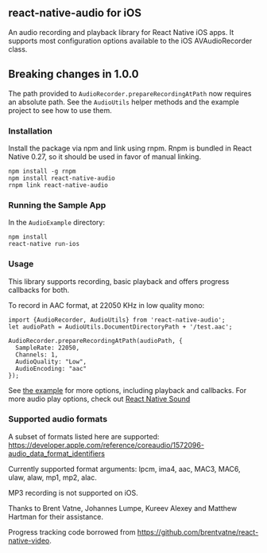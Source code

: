 ## react-native-audio for iOS

An audio recording and playback library for React Native iOS apps. It supports most configuration options available to the iOS AVAudioRecorder class.

## Breaking changes in 1.0.0

The path provided to `AudioRecorder.prepareRecordingAtPath` now requires an absolute path. See the `AudioUtils` helper methods and the example project to see how to use them.

### Installation

Install the package via npm and link using rnpm. Rnpm is bundled in React Native 0.27, so it should be used in favor of manual linking.

```
npm install -g rnpm
npm install react-native-audio
rnpm link react-native-audio
```

### Running the Sample App

In the `AudioExample` directory:

```
npm install
react-native run-ios
```

### Usage

This library supports recording, basic playback and offers progress callbacks for both.

To record in AAC format, at 22050 KHz in low quality mono:

```
import {AudioRecorder, AudioUtils} from 'react-native-audio';
let audioPath = AudioUtils.DocumentDirectoryPath + '/test.aac';

AudioRecorder.prepareRecordingAtPath(audioPath, {
  SampleRate: 22050,
  Channels: 1,
  AudioQuality: "Low",
  AudioEncoding: "aac"
});
```

See [the example](https://github.com/jsierles/react-native-audio/AudioExample/index.ios.js) for more options, including playback and callbacks. For more audio play options, check out [React Native Sound](https://github.com/zmxv/react-native-sound)

### Supported audio formats

A subset of formats listed here are supported: https://developer.apple.com/reference/coreaudio/1572096-audio_data_format_identifiers

Currently supported format arguments: lpcm, ima4, aac, MAC3, MAC6, ulaw, alaw, mp1, mp2, alac.

MP3 recording is not supported on iOS.

Thanks to Brent Vatne, Johannes Lumpe, Kureev Alexey and Matthew Hartman for their assistance.

Progress tracking code borrowed from https://github.com/brentvatne/react-native-video.
